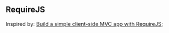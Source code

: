 ## RequireJS
Inspired by: [Build a simple client-side MVC app with RequireJS](http://verekia.com/requirejs/build-simple-client-side-mvc-app-require-js/);